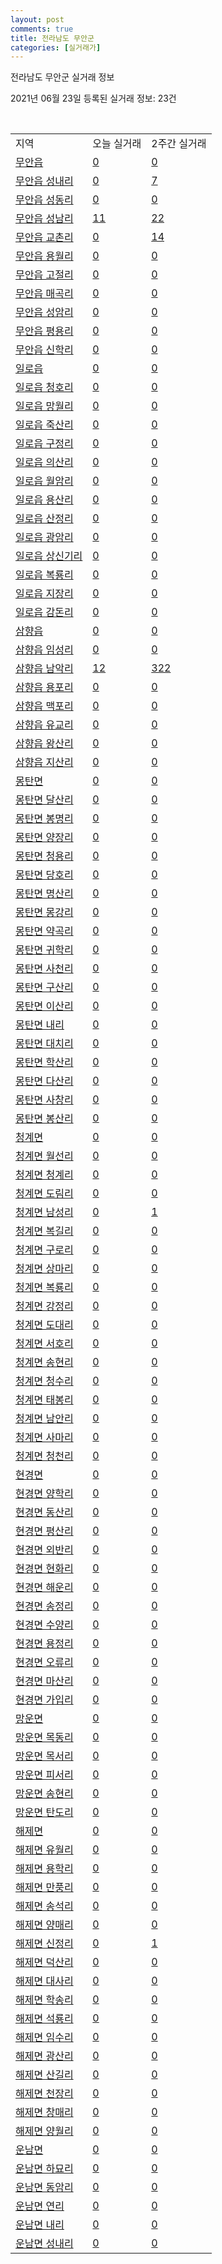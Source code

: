 ```yaml
---
layout: post
comments: true
title: 전라남도 무안군
categories: [실거래가]
---
```


전라남도 무안군 실거래 정보

2021년 06월 23일 등록된 실거래 정보: 23건

<script type="text/javascript">
  google.charts.load('current', {'packages':['corechart']});
  google.charts.setOnLoadCallback(drawChart);

  function drawChart() {
    var data = google.visualization.arrayToDataTable([['거래일', '매매', '전월세', '전매'], ['2021-02', 0, 4, 0], ['2021-03', 3, 10, 0], ['2021-04', 45, 39, 3], ['2021-05', 86, 64, 3], ['2021-06', 56, 53, 1]]);

    var options = {
      title: '최근 유형별 거래량 추이',
      legend: { position: 'bottom' }
    };

    var chart = new google.visualization.LineChart(document.getElementById('columnchart_material'));
    chart.draw(data, (options));
  }
</script>

<div id="columnchart_material" style="width: 450px; margin-left: -35px"></div>
<br>
<table class="sortable">
  <tr>
    <td>지역</td>
    <td>오늘 실거래</td>
    <td>2주간 실거래</td>
  </tr>

  
  <tr class="item">
    <td><a href="4684025000.html">무안읍</a></td>
    <td><a href="4684025000.html">0</a></td>
    <td><a href="4684025000.html">0</a></td>
  </tr>
    

  <tr class="item">
    <td><a href="4684025021.html">무안읍 성내리</a></td>
    <td><a href="4684025021.html">0</a></td>
    <td><a href="4684025021.html">7</a></td>
  </tr>
    

  <tr class="item">
    <td><a href="4684025022.html">무안읍 성동리</a></td>
    <td><a href="4684025022.html">0</a></td>
    <td><a href="4684025022.html">0</a></td>
  </tr>
    

  <tr class="item">
    <td><a href="4684025023.html">무안읍 성남리</a></td>
    <td><a href="4684025023.html">11</a></td>
    <td><a href="4684025023.html">22</a></td>
  </tr>
    

  <tr class="item">
    <td><a href="4684025024.html">무안읍 교촌리</a></td>
    <td><a href="4684025024.html">0</a></td>
    <td><a href="4684025024.html">14</a></td>
  </tr>
    

  <tr class="item">
    <td><a href="4684025025.html">무안읍 용월리</a></td>
    <td><a href="4684025025.html">0</a></td>
    <td><a href="4684025025.html">0</a></td>
  </tr>
    

  <tr class="item">
    <td><a href="4684025026.html">무안읍 고절리</a></td>
    <td><a href="4684025026.html">0</a></td>
    <td><a href="4684025026.html">0</a></td>
  </tr>
    

  <tr class="item">
    <td><a href="4684025027.html">무안읍 매곡리</a></td>
    <td><a href="4684025027.html">0</a></td>
    <td><a href="4684025027.html">0</a></td>
  </tr>
    

  <tr class="item">
    <td><a href="4684025028.html">무안읍 성암리</a></td>
    <td><a href="4684025028.html">0</a></td>
    <td><a href="4684025028.html">0</a></td>
  </tr>
    

  <tr class="item">
    <td><a href="4684025029.html">무안읍 평용리</a></td>
    <td><a href="4684025029.html">0</a></td>
    <td><a href="4684025029.html">0</a></td>
  </tr>
    

  <tr class="item">
    <td><a href="4684025030.html">무안읍 신학리</a></td>
    <td><a href="4684025030.html">0</a></td>
    <td><a href="4684025030.html">0</a></td>
  </tr>
    

  <tr class="item">
    <td><a href="4684025300.html">일로읍</a></td>
    <td><a href="4684025300.html">0</a></td>
    <td><a href="4684025300.html">0</a></td>
  </tr>
    

  <tr class="item">
    <td><a href="4684025321.html">일로읍 청호리</a></td>
    <td><a href="4684025321.html">0</a></td>
    <td><a href="4684025321.html">0</a></td>
  </tr>
    

  <tr class="item">
    <td><a href="4684025322.html">일로읍 망월리</a></td>
    <td><a href="4684025322.html">0</a></td>
    <td><a href="4684025322.html">0</a></td>
  </tr>
    

  <tr class="item">
    <td><a href="4684025323.html">일로읍 죽산리</a></td>
    <td><a href="4684025323.html">0</a></td>
    <td><a href="4684025323.html">0</a></td>
  </tr>
    

  <tr class="item">
    <td><a href="4684025324.html">일로읍 구정리</a></td>
    <td><a href="4684025324.html">0</a></td>
    <td><a href="4684025324.html">0</a></td>
  </tr>
    

  <tr class="item">
    <td><a href="4684025325.html">일로읍 의산리</a></td>
    <td><a href="4684025325.html">0</a></td>
    <td><a href="4684025325.html">0</a></td>
  </tr>
    

  <tr class="item">
    <td><a href="4684025326.html">일로읍 월암리</a></td>
    <td><a href="4684025326.html">0</a></td>
    <td><a href="4684025326.html">0</a></td>
  </tr>
    

  <tr class="item">
    <td><a href="4684025327.html">일로읍 용산리</a></td>
    <td><a href="4684025327.html">0</a></td>
    <td><a href="4684025327.html">0</a></td>
  </tr>
    

  <tr class="item">
    <td><a href="4684025328.html">일로읍 산정리</a></td>
    <td><a href="4684025328.html">0</a></td>
    <td><a href="4684025328.html">0</a></td>
  </tr>
    

  <tr class="item">
    <td><a href="4684025329.html">일로읍 광암리</a></td>
    <td><a href="4684025329.html">0</a></td>
    <td><a href="4684025329.html">0</a></td>
  </tr>
    

  <tr class="item">
    <td><a href="4684025330.html">일로읍 상신기리</a></td>
    <td><a href="4684025330.html">0</a></td>
    <td><a href="4684025330.html">0</a></td>
  </tr>
    

  <tr class="item">
    <td><a href="4684025331.html">일로읍 복룡리</a></td>
    <td><a href="4684025331.html">0</a></td>
    <td><a href="4684025331.html">0</a></td>
  </tr>
    

  <tr class="item">
    <td><a href="4684025332.html">일로읍 지장리</a></td>
    <td><a href="4684025332.html">0</a></td>
    <td><a href="4684025332.html">0</a></td>
  </tr>
    

  <tr class="item">
    <td><a href="4684025333.html">일로읍 감돈리</a></td>
    <td><a href="4684025333.html">0</a></td>
    <td><a href="4684025333.html">0</a></td>
  </tr>
    

  <tr class="item">
    <td><a href="4684025600.html">삼향읍</a></td>
    <td><a href="4684025600.html">0</a></td>
    <td><a href="4684025600.html">0</a></td>
  </tr>
    

  <tr class="item">
    <td><a href="4684025621.html">삼향읍 임성리</a></td>
    <td><a href="4684025621.html">0</a></td>
    <td><a href="4684025621.html">0</a></td>
  </tr>
    

  <tr class="item">
    <td><a href="4684025622.html">삼향읍 남악리</a></td>
    <td><a href="4684025622.html">12</a></td>
    <td><a href="4684025622.html">322</a></td>
  </tr>
    

  <tr class="item">
    <td><a href="4684025623.html">삼향읍 용포리</a></td>
    <td><a href="4684025623.html">0</a></td>
    <td><a href="4684025623.html">0</a></td>
  </tr>
    

  <tr class="item">
    <td><a href="4684025624.html">삼향읍 맥포리</a></td>
    <td><a href="4684025624.html">0</a></td>
    <td><a href="4684025624.html">0</a></td>
  </tr>
    

  <tr class="item">
    <td><a href="4684025625.html">삼향읍 유교리</a></td>
    <td><a href="4684025625.html">0</a></td>
    <td><a href="4684025625.html">0</a></td>
  </tr>
    

  <tr class="item">
    <td><a href="4684025626.html">삼향읍 왕산리</a></td>
    <td><a href="4684025626.html">0</a></td>
    <td><a href="4684025626.html">0</a></td>
  </tr>
    

  <tr class="item">
    <td><a href="4684025627.html">삼향읍 지산리</a></td>
    <td><a href="4684025627.html">0</a></td>
    <td><a href="4684025627.html">0</a></td>
  </tr>
    

  <tr class="item">
    <td><a href="4684032000.html">몽탄면</a></td>
    <td><a href="4684032000.html">0</a></td>
    <td><a href="4684032000.html">0</a></td>
  </tr>
    

  <tr class="item">
    <td><a href="4684032021.html">몽탄면 달산리</a></td>
    <td><a href="4684032021.html">0</a></td>
    <td><a href="4684032021.html">0</a></td>
  </tr>
    

  <tr class="item">
    <td><a href="4684032022.html">몽탄면 봉명리</a></td>
    <td><a href="4684032022.html">0</a></td>
    <td><a href="4684032022.html">0</a></td>
  </tr>
    

  <tr class="item">
    <td><a href="4684032023.html">몽탄면 양장리</a></td>
    <td><a href="4684032023.html">0</a></td>
    <td><a href="4684032023.html">0</a></td>
  </tr>
    

  <tr class="item">
    <td><a href="4684032024.html">몽탄면 청용리</a></td>
    <td><a href="4684032024.html">0</a></td>
    <td><a href="4684032024.html">0</a></td>
  </tr>
    

  <tr class="item">
    <td><a href="4684032025.html">몽탄면 당호리</a></td>
    <td><a href="4684032025.html">0</a></td>
    <td><a href="4684032025.html">0</a></td>
  </tr>
    

  <tr class="item">
    <td><a href="4684032026.html">몽탄면 명산리</a></td>
    <td><a href="4684032026.html">0</a></td>
    <td><a href="4684032026.html">0</a></td>
  </tr>
    

  <tr class="item">
    <td><a href="4684032027.html">몽탄면 몽강리</a></td>
    <td><a href="4684032027.html">0</a></td>
    <td><a href="4684032027.html">0</a></td>
  </tr>
    

  <tr class="item">
    <td><a href="4684032028.html">몽탄면 약곡리</a></td>
    <td><a href="4684032028.html">0</a></td>
    <td><a href="4684032028.html">0</a></td>
  </tr>
    

  <tr class="item">
    <td><a href="4684032029.html">몽탄면 귀학리</a></td>
    <td><a href="4684032029.html">0</a></td>
    <td><a href="4684032029.html">0</a></td>
  </tr>
    

  <tr class="item">
    <td><a href="4684032030.html">몽탄면 사천리</a></td>
    <td><a href="4684032030.html">0</a></td>
    <td><a href="4684032030.html">0</a></td>
  </tr>
    

  <tr class="item">
    <td><a href="4684032031.html">몽탄면 구산리</a></td>
    <td><a href="4684032031.html">0</a></td>
    <td><a href="4684032031.html">0</a></td>
  </tr>
    

  <tr class="item">
    <td><a href="4684032032.html">몽탄면 이산리</a></td>
    <td><a href="4684032032.html">0</a></td>
    <td><a href="4684032032.html">0</a></td>
  </tr>
    

  <tr class="item">
    <td><a href="4684032033.html">몽탄면 내리</a></td>
    <td><a href="4684032033.html">0</a></td>
    <td><a href="4684032033.html">0</a></td>
  </tr>
    

  <tr class="item">
    <td><a href="4684032034.html">몽탄면 대치리</a></td>
    <td><a href="4684032034.html">0</a></td>
    <td><a href="4684032034.html">0</a></td>
  </tr>
    

  <tr class="item">
    <td><a href="4684032035.html">몽탄면 학산리</a></td>
    <td><a href="4684032035.html">0</a></td>
    <td><a href="4684032035.html">0</a></td>
  </tr>
    

  <tr class="item">
    <td><a href="4684032036.html">몽탄면 다산리</a></td>
    <td><a href="4684032036.html">0</a></td>
    <td><a href="4684032036.html">0</a></td>
  </tr>
    

  <tr class="item">
    <td><a href="4684032037.html">몽탄면 사창리</a></td>
    <td><a href="4684032037.html">0</a></td>
    <td><a href="4684032037.html">0</a></td>
  </tr>
    

  <tr class="item">
    <td><a href="4684032038.html">몽탄면 봉산리</a></td>
    <td><a href="4684032038.html">0</a></td>
    <td><a href="4684032038.html">0</a></td>
  </tr>
    

  <tr class="item">
    <td><a href="4684033000.html">청계면</a></td>
    <td><a href="4684033000.html">0</a></td>
    <td><a href="4684033000.html">0</a></td>
  </tr>
    

  <tr class="item">
    <td><a href="4684033021.html">청계면 월선리</a></td>
    <td><a href="4684033021.html">0</a></td>
    <td><a href="4684033021.html">0</a></td>
  </tr>
    

  <tr class="item">
    <td><a href="4684033022.html">청계면 청계리</a></td>
    <td><a href="4684033022.html">0</a></td>
    <td><a href="4684033022.html">0</a></td>
  </tr>
    

  <tr class="item">
    <td><a href="4684033023.html">청계면 도림리</a></td>
    <td><a href="4684033023.html">0</a></td>
    <td><a href="4684033023.html">0</a></td>
  </tr>
    

  <tr class="item">
    <td><a href="4684033024.html">청계면 남성리</a></td>
    <td><a href="4684033024.html">0</a></td>
    <td><a href="4684033024.html">1</a></td>
  </tr>
    

  <tr class="item">
    <td><a href="4684033025.html">청계면 복길리</a></td>
    <td><a href="4684033025.html">0</a></td>
    <td><a href="4684033025.html">0</a></td>
  </tr>
    

  <tr class="item">
    <td><a href="4684033026.html">청계면 구로리</a></td>
    <td><a href="4684033026.html">0</a></td>
    <td><a href="4684033026.html">0</a></td>
  </tr>
    

  <tr class="item">
    <td><a href="4684033027.html">청계면 상마리</a></td>
    <td><a href="4684033027.html">0</a></td>
    <td><a href="4684033027.html">0</a></td>
  </tr>
    

  <tr class="item">
    <td><a href="4684033028.html">청계면 복룡리</a></td>
    <td><a href="4684033028.html">0</a></td>
    <td><a href="4684033028.html">0</a></td>
  </tr>
    

  <tr class="item">
    <td><a href="4684033029.html">청계면 강정리</a></td>
    <td><a href="4684033029.html">0</a></td>
    <td><a href="4684033029.html">0</a></td>
  </tr>
    

  <tr class="item">
    <td><a href="4684033030.html">청계면 도대리</a></td>
    <td><a href="4684033030.html">0</a></td>
    <td><a href="4684033030.html">0</a></td>
  </tr>
    

  <tr class="item">
    <td><a href="4684033031.html">청계면 서호리</a></td>
    <td><a href="4684033031.html">0</a></td>
    <td><a href="4684033031.html">0</a></td>
  </tr>
    

  <tr class="item">
    <td><a href="4684033032.html">청계면 송현리</a></td>
    <td><a href="4684033032.html">0</a></td>
    <td><a href="4684033032.html">0</a></td>
  </tr>
    

  <tr class="item">
    <td><a href="4684033033.html">청계면 청수리</a></td>
    <td><a href="4684033033.html">0</a></td>
    <td><a href="4684033033.html">0</a></td>
  </tr>
    

  <tr class="item">
    <td><a href="4684033034.html">청계면 태봉리</a></td>
    <td><a href="4684033034.html">0</a></td>
    <td><a href="4684033034.html">0</a></td>
  </tr>
    

  <tr class="item">
    <td><a href="4684033035.html">청계면 남안리</a></td>
    <td><a href="4684033035.html">0</a></td>
    <td><a href="4684033035.html">0</a></td>
  </tr>
    

  <tr class="item">
    <td><a href="4684033036.html">청계면 사마리</a></td>
    <td><a href="4684033036.html">0</a></td>
    <td><a href="4684033036.html">0</a></td>
  </tr>
    

  <tr class="item">
    <td><a href="4684033037.html">청계면 청천리</a></td>
    <td><a href="4684033037.html">0</a></td>
    <td><a href="4684033037.html">0</a></td>
  </tr>
    

  <tr class="item">
    <td><a href="4684034000.html">현경면</a></td>
    <td><a href="4684034000.html">0</a></td>
    <td><a href="4684034000.html">0</a></td>
  </tr>
    

  <tr class="item">
    <td><a href="4684034021.html">현경면 양학리</a></td>
    <td><a href="4684034021.html">0</a></td>
    <td><a href="4684034021.html">0</a></td>
  </tr>
    

  <tr class="item">
    <td><a href="4684034022.html">현경면 동산리</a></td>
    <td><a href="4684034022.html">0</a></td>
    <td><a href="4684034022.html">0</a></td>
  </tr>
    

  <tr class="item">
    <td><a href="4684034023.html">현경면 평산리</a></td>
    <td><a href="4684034023.html">0</a></td>
    <td><a href="4684034023.html">0</a></td>
  </tr>
    

  <tr class="item">
    <td><a href="4684034024.html">현경면 외반리</a></td>
    <td><a href="4684034024.html">0</a></td>
    <td><a href="4684034024.html">0</a></td>
  </tr>
    

  <tr class="item">
    <td><a href="4684034025.html">현경면 현화리</a></td>
    <td><a href="4684034025.html">0</a></td>
    <td><a href="4684034025.html">0</a></td>
  </tr>
    

  <tr class="item">
    <td><a href="4684034026.html">현경면 해운리</a></td>
    <td><a href="4684034026.html">0</a></td>
    <td><a href="4684034026.html">0</a></td>
  </tr>
    

  <tr class="item">
    <td><a href="4684034027.html">현경면 송정리</a></td>
    <td><a href="4684034027.html">0</a></td>
    <td><a href="4684034027.html">0</a></td>
  </tr>
    

  <tr class="item">
    <td><a href="4684034028.html">현경면 수양리</a></td>
    <td><a href="4684034028.html">0</a></td>
    <td><a href="4684034028.html">0</a></td>
  </tr>
    

  <tr class="item">
    <td><a href="4684034029.html">현경면 용정리</a></td>
    <td><a href="4684034029.html">0</a></td>
    <td><a href="4684034029.html">0</a></td>
  </tr>
    

  <tr class="item">
    <td><a href="4684034030.html">현경면 오류리</a></td>
    <td><a href="4684034030.html">0</a></td>
    <td><a href="4684034030.html">0</a></td>
  </tr>
    

  <tr class="item">
    <td><a href="4684034031.html">현경면 마산리</a></td>
    <td><a href="4684034031.html">0</a></td>
    <td><a href="4684034031.html">0</a></td>
  </tr>
    

  <tr class="item">
    <td><a href="4684034032.html">현경면 가입리</a></td>
    <td><a href="4684034032.html">0</a></td>
    <td><a href="4684034032.html">0</a></td>
  </tr>
    

  <tr class="item">
    <td><a href="4684035000.html">망운면</a></td>
    <td><a href="4684035000.html">0</a></td>
    <td><a href="4684035000.html">0</a></td>
  </tr>
    

  <tr class="item">
    <td><a href="4684035021.html">망운면 목동리</a></td>
    <td><a href="4684035021.html">0</a></td>
    <td><a href="4684035021.html">0</a></td>
  </tr>
    

  <tr class="item">
    <td><a href="4684035022.html">망운면 목서리</a></td>
    <td><a href="4684035022.html">0</a></td>
    <td><a href="4684035022.html">0</a></td>
  </tr>
    

  <tr class="item">
    <td><a href="4684035023.html">망운면 피서리</a></td>
    <td><a href="4684035023.html">0</a></td>
    <td><a href="4684035023.html">0</a></td>
  </tr>
    

  <tr class="item">
    <td><a href="4684035024.html">망운면 송현리</a></td>
    <td><a href="4684035024.html">0</a></td>
    <td><a href="4684035024.html">0</a></td>
  </tr>
    

  <tr class="item">
    <td><a href="4684035025.html">망운면 탄도리</a></td>
    <td><a href="4684035025.html">0</a></td>
    <td><a href="4684035025.html">0</a></td>
  </tr>
    

  <tr class="item">
    <td><a href="4684036000.html">해제면</a></td>
    <td><a href="4684036000.html">0</a></td>
    <td><a href="4684036000.html">0</a></td>
  </tr>
    

  <tr class="item">
    <td><a href="4684036021.html">해제면 유월리</a></td>
    <td><a href="4684036021.html">0</a></td>
    <td><a href="4684036021.html">0</a></td>
  </tr>
    

  <tr class="item">
    <td><a href="4684036022.html">해제면 용학리</a></td>
    <td><a href="4684036022.html">0</a></td>
    <td><a href="4684036022.html">0</a></td>
  </tr>
    

  <tr class="item">
    <td><a href="4684036023.html">해제면 만풍리</a></td>
    <td><a href="4684036023.html">0</a></td>
    <td><a href="4684036023.html">0</a></td>
  </tr>
    

  <tr class="item">
    <td><a href="4684036024.html">해제면 송석리</a></td>
    <td><a href="4684036024.html">0</a></td>
    <td><a href="4684036024.html">0</a></td>
  </tr>
    

  <tr class="item">
    <td><a href="4684036025.html">해제면 양매리</a></td>
    <td><a href="4684036025.html">0</a></td>
    <td><a href="4684036025.html">0</a></td>
  </tr>
    

  <tr class="item">
    <td><a href="4684036026.html">해제면 신정리</a></td>
    <td><a href="4684036026.html">0</a></td>
    <td><a href="4684036026.html">1</a></td>
  </tr>
    

  <tr class="item">
    <td><a href="4684036027.html">해제면 덕산리</a></td>
    <td><a href="4684036027.html">0</a></td>
    <td><a href="4684036027.html">0</a></td>
  </tr>
    

  <tr class="item">
    <td><a href="4684036028.html">해제면 대사리</a></td>
    <td><a href="4684036028.html">0</a></td>
    <td><a href="4684036028.html">0</a></td>
  </tr>
    

  <tr class="item">
    <td><a href="4684036029.html">해제면 학송리</a></td>
    <td><a href="4684036029.html">0</a></td>
    <td><a href="4684036029.html">0</a></td>
  </tr>
    

  <tr class="item">
    <td><a href="4684036030.html">해제면 석룡리</a></td>
    <td><a href="4684036030.html">0</a></td>
    <td><a href="4684036030.html">0</a></td>
  </tr>
    

  <tr class="item">
    <td><a href="4684036031.html">해제면 임수리</a></td>
    <td><a href="4684036031.html">0</a></td>
    <td><a href="4684036031.html">0</a></td>
  </tr>
    

  <tr class="item">
    <td><a href="4684036032.html">해제면 광산리</a></td>
    <td><a href="4684036032.html">0</a></td>
    <td><a href="4684036032.html">0</a></td>
  </tr>
    

  <tr class="item">
    <td><a href="4684036033.html">해제면 산길리</a></td>
    <td><a href="4684036033.html">0</a></td>
    <td><a href="4684036033.html">0</a></td>
  </tr>
    

  <tr class="item">
    <td><a href="4684036034.html">해제면 천장리</a></td>
    <td><a href="4684036034.html">0</a></td>
    <td><a href="4684036034.html">0</a></td>
  </tr>
    

  <tr class="item">
    <td><a href="4684036035.html">해제면 창매리</a></td>
    <td><a href="4684036035.html">0</a></td>
    <td><a href="4684036035.html">0</a></td>
  </tr>
    

  <tr class="item">
    <td><a href="4684036036.html">해제면 양월리</a></td>
    <td><a href="4684036036.html">0</a></td>
    <td><a href="4684036036.html">0</a></td>
  </tr>
    

  <tr class="item">
    <td><a href="4684037000.html">운남면</a></td>
    <td><a href="4684037000.html">0</a></td>
    <td><a href="4684037000.html">0</a></td>
  </tr>
    

  <tr class="item">
    <td><a href="4684037021.html">운남면 하묘리</a></td>
    <td><a href="4684037021.html">0</a></td>
    <td><a href="4684037021.html">0</a></td>
  </tr>
    

  <tr class="item">
    <td><a href="4684037022.html">운남면 동암리</a></td>
    <td><a href="4684037022.html">0</a></td>
    <td><a href="4684037022.html">0</a></td>
  </tr>
    

  <tr class="item">
    <td><a href="4684037023.html">운남면 연리</a></td>
    <td><a href="4684037023.html">0</a></td>
    <td><a href="4684037023.html">0</a></td>
  </tr>
    

  <tr class="item">
    <td><a href="4684037024.html">운남면 내리</a></td>
    <td><a href="4684037024.html">0</a></td>
    <td><a href="4684037024.html">0</a></td>
  </tr>
    

  <tr class="item">
    <td><a href="4684037025.html">운남면 성내리</a></td>
    <td><a href="4684037025.html">0</a></td>
    <td><a href="4684037025.html">0</a></td>
  </tr>
    


</table>


    